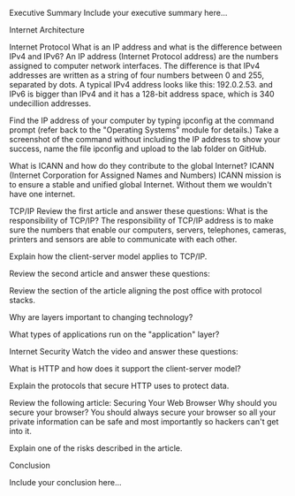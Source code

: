 Executive Summary
Include your executive summary here...

Internet Architecture

Internet Protocol
What is an IP address and what is the difference between IPv4 and IPv6?
An IP address (Internet Protocol address)  are the numbers assigned to computer network interfaces. The difference is that IPv4 addresses are written as a string of four numbers between 0 and 255, separated by dots. A typical IPv4 address looks like this: 192.0.2.53. and IPv6 is bigger than IPv4 and it has a 128-bit address space, which is 340 undecillion addresses.

Find the IP address of your computer by typing ipconfig at the command prompt (refer back to the "Operating Systems" module for details.) Take a screenshot of the command without including the IP address to show your success, name the file ipconfig and upload to the lab folder on GitHub.

What is ICANN and how do they contribute to the global Internet?
ICANN (Internet Corporation for Assigned Names and Numbers) ICANN mission is to ensure a stable and unified global Internet. Without them we wouldn't have one internet.

TCP/IP
Review the first article and answer these questions:
What is the responsibility of TCP/IP?
The responsibility of TCP/IP address is to make sure the numbers that enable our computers, servers, telephones, cameras, printers and sensors are able to communicate with each other.

Explain how the client-server model applies to TCP/IP.

Review the second article and answer these questions:

Review the section of the article aligning the post office with protocol stacks.

Why are layers important to changing technology?

What types of applications run on the "application" layer?

Internet Security
Watch the video and answer these questions:

What is HTTP and how does it support the client-server model?

Explain the protocols that secure HTTP uses to protect data.

Review the following article: Securing Your Web Browser
Why should you secure your browser?
You should always secure your browser so all your private information can be safe and most importantly so hackers can't get into it.  

Explain one of the risks described in the article.

Conclusion

Include your conclusion here...
